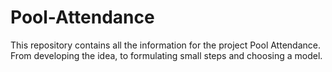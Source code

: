 # Pool-Attendance
This repository contains all the information for the project Pool Attendance. From developing the idea, to formulating small steps and choosing a model. 
